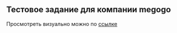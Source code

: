 ## Тестовое задание для компании megogo

Просмотреть визуально можно по [ссылке](https://peregonb.github.io/megogo-test/app/)